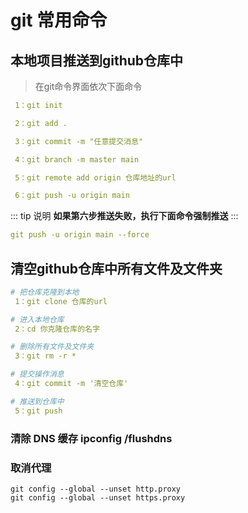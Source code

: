 
# **git** 常用命令
## 本地项目推送到github仓库中
> 在git命令界面依次下面命令

```yml
 1：git init

 2：git add .

 3：git commit -m "任意提交消息"

 4：git branch -m master main

 5：git remote add origin 仓库地址的url

 6：git push -u origin main
```
::: tip 说明
**如果第六步推送失败，执行下面命令强制推送**
:::
```yml
git push -u origin main --force
```
## 清空github仓库中所有文件及文件夹
```yml
# 把仓库克隆到本地
 1：git clone 仓库的url

# 进入本地仓库
 2：cd 你克隆仓库的名字

# 删除所有文件及文件夹
 3：git rm -r *        

# 提交操作消息
 4：git commit -m '清空仓库'

# 推送到仓库中
 5：git push
```
### 清除 DNS 缓存 ipconfig /flushdns

### 取消代理
```git
git config --global --unset http.proxy 
git config --global --unset https.proxy
```
  